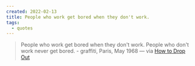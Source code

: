 ```yaml
---
created: 2022-02-13
title: People who work get bored when they don't work.
tags:
  - quotes
---
```



> People who work get bored when they don't work.
People who don't work never get bored. - graffiti, Paris, May 1968 — via [How to Drop Out](https://ranprieur.com/essays/dropout.html)